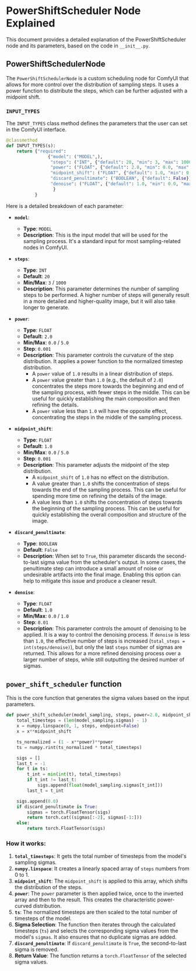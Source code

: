 # PowerShiftScheduler Node Explained

This document provides a detailed explanation of the PowerShiftScheduler node and its parameters, based on the code in `__init__.py`.

## PowerShiftSchedulerNode

The `PowerShiftSchedulerNode` is a custom scheduling node for ComfyUI that allows for more control over the distribution of sampling steps. It uses a power function to distribute the steps, which can be further adjusted with a midpoint shift.

### `INPUT_TYPES`

The `INPUT_TYPES` class method defines the parameters that the user can set in the ComfyUI interface.

```python
@classmethod
def INPUT_TYPES(s):
    return {"required":
                {"model": ("MODEL",),
                 "steps": ("INT", {"default": 20, "min": 3, "max": 1000}),
                 "power": ("FLOAT", {"default": 2.0, "min": 0.0, "max": 5.0, "step": 0.001}),
                 "midpoint_shift": ("FLOAT", {"default": 1.0, "min": 0.0, "max": 5.0, "step": 0.001}),
                 "discard_penultimate": ("BOOLEAN", {"default": False}),
                 "denoise": ("FLOAT", {"default": 1.0, "min": 0.0, "max": 1.0, "step": 0.01}),
                  }
           }
```

Here is a detailed breakdown of each parameter:

*   **`model`**:
    *   **Type**: `MODEL`
    *   **Description**: This is the input model that will be used for the sampling process. It's a standard input for most sampling-related nodes in ComfyUI.

*   **`steps`**:
    *   **Type**: `INT`
    *   **Default**: `20`
    *   **Min/Max**: `3` / `1000`
    *   **Description**: This parameter determines the number of sampling steps to be performed. A higher number of steps will generally result in a more detailed and higher-quality image, but it will also take longer to generate.

*   **`power`**:
    *   **Type**: `FLOAT`
    *   **Default**: `2.0`
    *   **Min/Max**: `0.0` / `5.0`
    *   **Step**: `0.001`
    *   **Description**: This parameter controls the curvature of the step distribution. It applies a power function to the normalized timestep distribution.
        *   A `power` value of `1.0` results in a linear distribution of steps.
        *   A `power` value greater than `1.0` (e.g., the default of `2.0`) concentrates the steps more towards the beginning and end of the sampling process, with fewer steps in the middle. This can be useful for quickly establishing the main composition and then refining the details.
        *   A `power` value less than `1.0` will have the opposite effect, concentrating the steps in the middle of the sampling process.

*   **`midpoint_shift`**:
    *   **Type**: `FLOAT`
    *   **Default**: `1.0`
    *   **Min/Max**: `0.0` / `5.0`
    *   **Step**: `0.001`
    *   **Description**: This parameter adjusts the midpoint of the step distribution.
        *   A `midpoint_shift` of `1.0` has no effect on the distribution.
        *   A value greater than `1.0` shifts the concentration of steps towards the end of the sampling process. This can be useful for spending more time on refining the details of the image.
        *   A value less than `1.0` shifts the concentration of steps towards the beginning of the sampling process. This can be useful for quickly establishing the overall composition and structure of the image.

*   **`discard_penultimate`**:
    *   **Type**: `BOOLEAN`
    *   **Default**: `False`
    *   **Description**: When set to `True`, this parameter discards the second-to-last sigma value from the scheduler's output. In some cases, the penultimate step can introduce a small amount of noise or undesirable artifacts into the final image. Enabling this option can help to mitigate this issue and produce a cleaner result.

*   **`denoise`**:
    *   **Type**: `FLOAT`
    *   **Default**: `1.0`
    *   **Min/Max**: `0.0` / `1.0`
    *   **Step**: `0.01`
    *   **Description**: This parameter controls the amount of denoising to be applied. It is a way to control the denoising process. If `denoise` is less than `1.0`, the effective number of steps is increased (`total_steps = int(steps/denoise)`), but only the last `steps` number of sigmas are returned. This allows for a more refined denoising process over a larger number of steps, while still outputting the desired number of sigmas.

## `power_shift_scheduler` function

This is the core function that generates the sigma values based on the input parameters.

```python
def power_shift_scheduler(model_sampling, steps, power=2.0, midpoint_shift=1.0, discard_penultimate=False):
    total_timesteps = (len(model_sampling.sigmas) - 1)
    x = numpy.linspace(0, 1, steps, endpoint=False)
    x = x**midpoint_shift

    ts_normalized = (1 - x**power)**power
    ts = numpy.rint(ts_normalized * total_timesteps)

    sigs = []
    last_t = -1
    for t in ts:
        t_int = min(int(t), total_timesteps)
        if t_int != last_t:
            sigs.append(float(model_sampling.sigmas[t_int]))
        last_t = t_int

    sigs.append(0.0)
    if discard_penultimate is True:
        sigmas = torch.FloatTensor(sigs)
        return torch.cat((sigmas[:-2], sigmas[-1:]))
    else:
        return torch.FloatTensor(sigs)
```

### How it works:

1.  **`total_timesteps`**: It gets the total number of timesteps from the model's sampling sigmas.
2.  **`numpy.linspace`**: It creates a linearly spaced array of `steps` numbers from 0 to 1.
3.  **`midpoint_shift`**: The `midpoint_shift` is applied to this array, which shifts the distribution of the steps.
4.  **`power`**: The `power` parameter is then applied twice, once to the inverted array and then to the result. This creates the characteristic power-curved distribution.
5.  **`ts`**: The normalized timesteps are then scaled to the total number of timesteps of the model.
6.  **Sigma Selection**: The function then iterates through the calculated timesteps (`ts`) and selects the corresponding sigma values from the model's `sigmas`. It also ensures that no duplicate sigmas are added.
7.  **`discard_penultimate`**: If `discard_penultimate` is `True`, the second-to-last sigma is removed.
8.  **Return Value**: The function returns a `torch.FloatTensor` of the selected sigma values.
